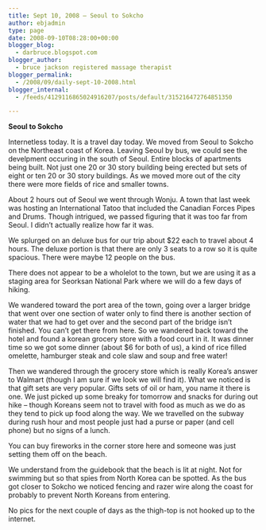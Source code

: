 ```yaml
---
title: Sept 10, 2008 – Seoul to Sokcho
author: ebjadmin
type: page
date: 2008-09-10T08:28:00+00:00
blogger_blog:
  - darbruce.blogspot.com
blogger_author:
  - bruce jackson registered massage therapist
blogger_permalink:
  - /2008/09/daily-sept-10-2008.html
blogger_internal:
  - /feeds/4129116865024916207/posts/default/315216472764851350

---
```

<span style="font-weight: bold">Seoul to Sokcho</span>

Internetless today. It is a travel day today. We moved from Seoul to Sokcho on the Northeast coast of Korea. Leaving Seoul by bus, we could see the develpment occuring in the south of Seoul. Entire blocks of apartments being built. Not just one 20 or 30 story building being erected but sets of eight or ten 20 or 30 story buildings. As we moved more out of the city there were more fields of rice and smaller towns. 

About 2 hours out of Seoul we went through Wonju. A town that last week was hosting an International Tatoo that included the Canadian Forces Pipes and Drums. Though intrigued, we passed figuring that it was too far from Seoul. I didn&#8217;t actually realize how far it was. 

We splurged on an deluxe bus for our trip about $22 each to travel about 4 hours. The deluxe portion is that there are only 3 seats to a row so it is quite spacious. There were maybe 12 people on the bus. 

There does not appear to be a wholelot to the town, but we are using it as a staging area for Seorksan National Park where we will do a few days of hiking. 

We wandered toward the port area of the town, going over a larger bridge that went over one section of water only to find there is another section of water that we had to get over and the second part of the bridge isn&#8217;t finished. You can&#8217;t get there from here. So we wandered back toward the hotel and found a korean grocery store with a food court in it. It was dinner time so we got some dinner (about $6 for both of us), a kind of rice filled omelette, hamburger steak and cole slaw and soup and free water! 

Then we wandered through the grocery store which is really Korea&#8217;s answer to Walmart (though I am sure if we look we will find it). What we noticed is that gift sets are very popular. Gifts sets of oil or ham, you name it there is one. We just picked up some breaky for tomorrow and snacks for during out hike &#8211; though Koreans seem not to travel with food as much as we do as they tend to pick up food along the way. We we travelled on the subway during rush hour and most people just had a purse or paper (and cell phone) but no signs of a lunch. 

You can buy fireworks in the corner store here and someone was just setting them off on the beach.

We understand from the guidebook that the beach is lit at night. Not for swimming but so that spies from North Korea can be spotted. As the bus got closer to Sokcho we noticed fencing and razer wire along the coast for probably to prevent North Koreans from entering.

No pics for the next couple of days as the thigh-top is not hooked up to the internet.